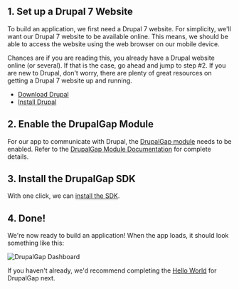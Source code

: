 ## 1. Set up a Drupal 7 Website

To build an application, we first need a Drupal 7 website. For simplicity, we'll want our Drupal 7 website to be available online. This means, we should be able to access the website using the web browser on our mobile device.

Chances are if you are reading this, you already have a Drupal website online (or several). If that is the case, go ahead and jump to step #2. If you are new to Drupal, don't worry, there are plenty of great resources on getting a Drupal 7 website up and running.

 - [Download Drupal](https://drupal.org/download)
 - [Install Drupal](http://drupal.org/documentation/install)

## 2. Enable the DrupalGap Module

For our app to communicate with Drupal, the [DrupalGap module](http://www.drupal.org/project/drupalgap) needs to be enabled. Refer to the [DrupalGap Module Documentation](https://drupal.org/node/1603690) for complete details.

## 3. Install the DrupalGap SDK

With one click, we can [install the SDK](Install/Installing_the_SDK).

## 4. Done!

We're now ready to build an application! When the app loads, it should look something like this:

![DrupalGap Dashboard](http://drupalgap.org/sites/default/files/dashboard_2.png)

If you haven't already, we'd recommend completing the [Hello World](../Hello_World) for DrupalGap next.
